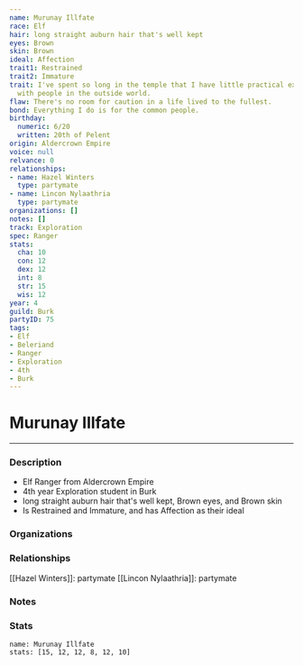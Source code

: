 ```yaml
---
name: Murunay Illfate
race: Elf
hair: long straight auburn hair that's well kept
eyes: Brown
skin: Brown
ideal: Affection
trait1: Restrained
trait2: Immature
trait: I've spent so long in the temple that I have little practical experience dealing
  with people in the outside world.
flaw: There's no room for caution in a life lived to the fullest.
bond: Everything I do is for the common people.
birthday:
  numeric: 6/20
  written: 20th of Pelent
origin: Aldercrown Empire
voice: null
relvance: 0
relationships:
- name: Hazel Winters
  type: partymate
- name: Lincon Nylaathria
  type: partymate
organizations: []
notes: []
track: Exploration
spec: Ranger
stats:
  cha: 10
  con: 12
  dex: 12
  int: 8
  str: 15
  wis: 12
year: 4
guild: Burk
partyID: 75
tags:
- Elf
- Beleriand
- Ranger
- Exploration
- 4th
- Burk
---
```

# Murunay Illfate
---
### Description
- Elf Ranger from Aldercrown Empire
- 4th year Exploration student in Burk
- long straight auburn hair that's well kept, Brown eyes, and Brown skin
- Is Restrained and Immature, and has Affection as their ideal

### Organizations

### Relationships
[[Hazel Winters]]: partymate
[[Lincon Nylaathria]]: partymate

### Notes

### Stats
```statblock
name: Murunay Illfate
stats: [15, 12, 12, 8, 12, 10]
```